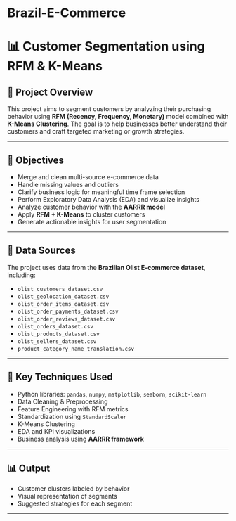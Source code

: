 # Brazil-E-Commerce

# 📊 Customer Segmentation using RFM & K-Means

## 🧩 Project Overview

This project aims to segment customers by analyzing their purchasing behavior using **RFM (Recency, Frequency, Monetary)** model combined with **K-Means Clustering**. The goal is to help businesses better understand their customers and craft targeted marketing or growth strategies.

---

## 🎯 Objectives

- Merge and clean multi-source e-commerce data
- Handle missing values and outliers
- Clarify business logic for meaningful time frame selection
- Perform Exploratory Data Analysis (EDA) and visualize insights
- Analyze customer behavior with the **AARRR model**
- Apply **RFM + K-Means** to cluster customers
- Generate actionable insights for user segmentation

---

## 📁 Data Sources

The project uses data from the **Brazilian Olist E-commerce dataset**, including:

- `olist_customers_dataset.csv`
- `olist_geolocation_dataset.csv`
- `olist_order_items_dataset.csv`
- `olist_order_payments_dataset.csv`
- `olist_order_reviews_dataset.csv`
- `olist_orders_dataset.csv`
- `olist_products_dataset.csv`
- `olist_sellers_dataset.csv`
- `product_category_name_translation.csv`

---

## 📌 Key Techniques Used

- Python libraries: `pandas`, `numpy`, `matplotlib`, `seaborn`, `scikit-learn`
- Data Cleaning & Preprocessing
- Feature Engineering with RFM metrics
- Standardization using `StandardScaler`
- K-Means Clustering
- EDA and KPI visualizations
- Business analysis using **AARRR framework**

---

## 📊 Output

- Customer clusters labeled by behavior
- Visual representation of segments
- Suggested strategies for each segment

---
